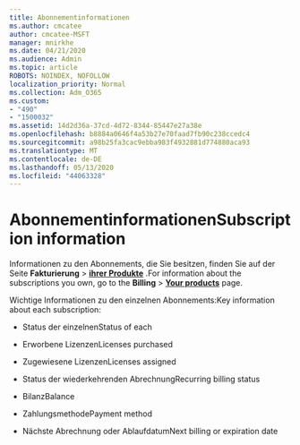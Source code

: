```yaml
---
title: Abonnementinformationen
ms.author: cmcatee
author: cmcatee-MSFT
manager: mnirkhe
ms.date: 04/21/2020
ms.audience: Admin
ms.topic: article
ROBOTS: NOINDEX, NOFOLLOW
localization_priority: Normal
ms.collection: Adm_O365
ms.custom:
- "490"
- "1500032"
ms.assetid: 14d2d36a-37cd-4d72-8344-85447e27a38e
ms.openlocfilehash: b8884a0646f4a53b27e70faad7fb90c238ccedc4
ms.sourcegitcommit: a98b25fa3cac9ebba983f4932881d774880aca93
ms.translationtype: MT
ms.contentlocale: de-DE
ms.lasthandoff: 05/13/2020
ms.locfileid: "44063328"
---
```

# <a name="subscription-information"></a><span data-ttu-id="0faf3-102">Abonnementinformationen</span><span class="sxs-lookup"><span data-stu-id="0faf3-102">Subscription information</span></span>

<span data-ttu-id="0faf3-103">Informationen zu den Abonnements, die Sie besitzen, finden Sie auf der Seite **Fakturierung** \> **[ihrer Produkte](https://go.microsoft.com/fwlink/p/?linkid=842054)** .</span><span class="sxs-lookup"><span data-stu-id="0faf3-103">For information about the subscriptions you own, go to the **Billing** \> **[Your products](https://go.microsoft.com/fwlink/p/?linkid=842054)** page.</span></span>
  
<span data-ttu-id="0faf3-104">Wichtige Informationen zu den einzelnen Abonnements:</span><span class="sxs-lookup"><span data-stu-id="0faf3-104">Key information about each subscription:</span></span>
  
- <span data-ttu-id="0faf3-105">Status der einzelnen</span><span class="sxs-lookup"><span data-stu-id="0faf3-105">Status of each</span></span>

- <span data-ttu-id="0faf3-106">Erworbene Lizenzen</span><span class="sxs-lookup"><span data-stu-id="0faf3-106">Licenses purchased</span></span>

- <span data-ttu-id="0faf3-107">Zugewiesene Lizenzen</span><span class="sxs-lookup"><span data-stu-id="0faf3-107">Licenses assigned</span></span>

- <span data-ttu-id="0faf3-108">Status der wiederkehrenden Abrechnung</span><span class="sxs-lookup"><span data-stu-id="0faf3-108">Recurring billing status</span></span>

- <span data-ttu-id="0faf3-109">Bilanz</span><span class="sxs-lookup"><span data-stu-id="0faf3-109">Balance</span></span>

- <span data-ttu-id="0faf3-110">Zahlungsmethode</span><span class="sxs-lookup"><span data-stu-id="0faf3-110">Payment method</span></span>

- <span data-ttu-id="0faf3-111">Nächste Abrechnung oder Ablaufdatum</span><span class="sxs-lookup"><span data-stu-id="0faf3-111">Next billing or expiration date</span></span>